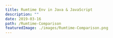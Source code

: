 ```yaml
---
title: Rumtime Env in Java & JavaScript
description: ""
date: 2019-03-16
path: /Rumtime-Comparison
featuredImage: ./images/Rumtime-Comparison.png
---
```

